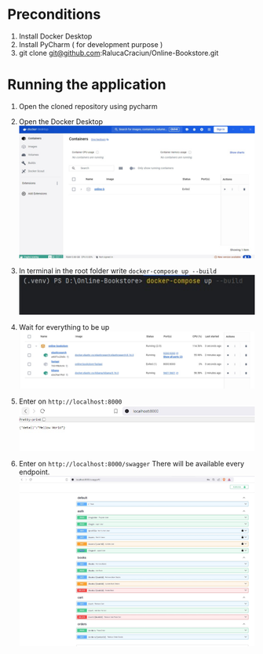# Preconditions
1. Install Docker Desktop
2. Install PyCharm ( for development purpose )
3. git clone git@github.com:RalucaCraciun/Online-Bookstore.git

# Running the application
1. Open the cloned repository using pycharm
2. Open the Docker Desktop
   ![Docker](images/Docker.jpg)

3. In terminal in the root folder write ```docker-compose up --build```
   ![Docker-compose](images/Docker-compose.jpg)

4. Wait for everything to be up
   ![Application](images/Application.jpg)

5. Enter on ```http://localhost:8000```
   ![LocalHost](images/Localhost.jpg)

6. Enter on ```http://localhost:8000/swagger```
   There will be available every endpoint.
   ![Swagger](images/Swagger.jpg)

